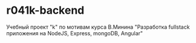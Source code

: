 # r041k-backend
Учебный проект "k" по мотивам курса В.Минина 
"Разработка fullstack приложения на NodeJS, Express, mongoDB, Angular"
